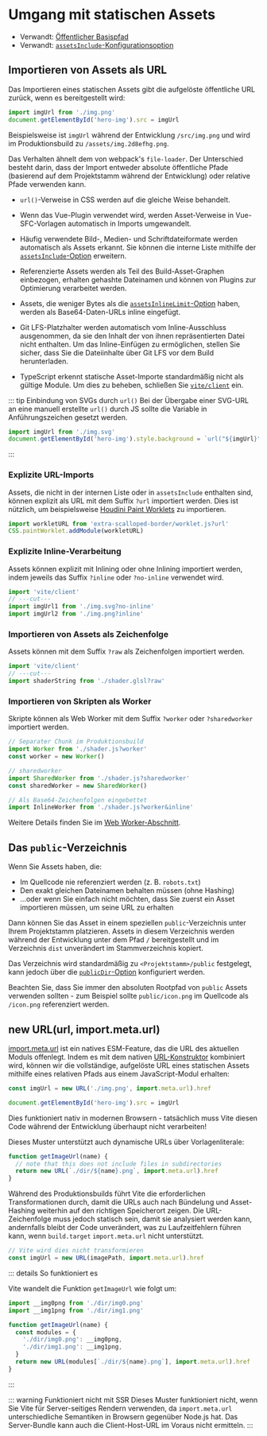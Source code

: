 # Umgang mit statischen Assets

- Verwandt: [Öffentlicher Basispfad](./build#public-base-path)
- Verwandt: [`assetsInclude`-Konfigurationsoption](/config/shared-options.md#assetsinclude)

## Importieren von Assets als URL

Das Importieren eines statischen Assets gibt die aufgelöste öffentliche URL zurück, wenn es bereitgestellt wird:

```js
import imgUrl from './img.png'
document.getElementById('hero-img').src = imgUrl
```

Beispielsweise ist `imgUrl` während der Entwicklung `/src/img.png` und wird im Produktionsbuild zu `/assets/img.2d8efhg.png`.

Das Verhalten ähnelt dem von webpack's `file-loader`. Der Unterschied besteht darin, dass der Import entweder absolute öffentliche Pfade (basierend auf dem Projektstamm während der Entwicklung) oder relative Pfade verwenden kann.

- `url()`-Verweise in CSS werden auf die gleiche Weise behandelt.

- Wenn das Vue-Plugin verwendet wird, werden Asset-Verweise in Vue-SFC-Vorlagen automatisch in Imports umgewandelt.

- Häufig verwendete Bild-, Medien- und Schriftdateiformate werden automatisch als Assets erkannt. Sie können die interne Liste mithilfe der [`assetsInclude`-Option](/config/shared-options.md#assetsinclude) erweitern.

- Referenzierte Assets werden als Teil des Build-Asset-Graphen einbezogen, erhalten gehashte Dateinamen und können von Plugins zur Optimierung verarbeitet werden.

- Assets, die weniger Bytes als die [`assetsInlineLimit`-Option](/config/build-options.md#build-assetsinlinelimit) haben, werden als Base64-Daten-URLs inline eingefügt.

- Git LFS-Platzhalter werden automatisch vom Inline-Ausschluss ausgenommen, da sie den Inhalt der von ihnen repräsentierten Datei nicht enthalten. Um das Inline-Einfügen zu ermöglichen, stellen Sie sicher, dass Sie die Dateiinhalte über Git LFS vor dem Build herunterladen.

- TypeScript erkennt statische Asset-Importe standardmäßig nicht als gültige Module. Um dies zu beheben, schließen Sie [`vite/client`](./features#client-types) ein.

::: tip Einbindung von SVGs durch `url()`
Bei der Übergabe einer SVG-URL an eine manuell erstellte `url()` durch JS sollte die Variable in Anführungszeichen gesetzt werden.

```js
import imgUrl from './img.svg'
document.getElementById('hero-img').style.background = `url("${imgUrl}")`
```

:::

### Explizite URL-Imports

Assets, die nicht in der internen Liste oder in `assetsInclude` enthalten sind, können explizit als URL mit dem Suffix `?url` importiert werden. Dies ist nützlich, um beispielsweise [Houdini Paint Worklets](https://developer.mozilla.org/en-US/docs/Web/API/CSS/paintWorklet_static) zu importieren.

```js
import workletURL from 'extra-scalloped-border/worklet.js?url'
CSS.paintWorklet.addModule(workletURL)
```

### Explizite Inline-Verarbeitung

Assets können explizit mit Inlining oder ohne Inlining importiert werden, indem jeweils das Suffix `?inline` oder `?no-inline` verwendet wird.

```js twoslash
import 'vite/client'
// ---cut---
import imgUrl1 from './img.svg?no-inline'
import imgUrl2 from './img.png?inline'
```

### Importieren von Assets als Zeichenfolge

Assets können mit dem Suffix `?raw` als Zeichenfolgen importiert werden.

```js twoslash
import 'vite/client'
// ---cut---
import shaderString from './shader.glsl?raw'
```

### Importieren von Skripten als Worker

Skripte können als Web Worker mit dem Suffix `?worker` oder `?sharedworker` importiert werden.

```js
// Separater Chunk im Produktionsbuild
import Worker from './shader.js?worker'
const worker = new Worker()
```

```js
// sharedworker
import SharedWorker from './shader.js?sharedworker'
const sharedWorker = new SharedWorker()
```

```js
// Als Base64-Zeichenfolgen eingebettet
import InlineWorker from './shader.js?worker&inline'
```

Weitere Details finden Sie im [Web Worker-Abschnitt](./features.md#web-workers).

## Das `public`-Verzeichnis

Wenn Sie Assets haben, die:

- Im Quellcode nie referenziert werden (z. B. `robots.txt`)
- Den exakt gleichen Dateinamen behalten müssen (ohne Hashing)
- ...oder wenn Sie einfach nicht möchten, dass Sie zuerst ein Asset importieren müssen, um seine URL zu erhalten

Dann können Sie das Asset in einem speziellen `public`-Verzeichnis unter Ihrem Projektstamm platzieren. Assets in diesem Verzeichnis werden während der Entwicklung unter dem Pfad `/` bereitgestellt und im Verzeichnis `dist` unverändert im Stammverzeichnis kopiert.

Das Verzeichnis wird standardmäßig zu `<Projektstamm>/public` festgelegt, kann jedoch über die [`publicDir`-Option](/config/shared-options.md#publicdir) konfiguriert werden.

Beachten Sie, dass Sie immer den absoluten Rootpfad von `public` Assets verwenden sollten - zum Beispiel sollte `public/icon.png` im Quellcode als `/icon.png` referenziert werden.

## new URL(url, import.meta.url)

[import.meta.url](https://developer.mozilla.org/de/docs/Web/JavaScript/Reference/Statements/import.meta) ist ein natives ESM-Feature, das die URL des aktuellen Moduls offenlegt. Indem es mit dem nativen [URL-Konstruktor](https://developer.mozilla.org/de/docs/Web/API/URL) kombiniert wird, können wir die vollständige, aufgelöste URL eines statischen Assets mithilfe eines relativen Pfads aus einem JavaScript-Modul erhalten:

```js
const imgUrl = new URL('./img.png', import.meta.url).href

document.getElementById('hero-img').src = imgUrl
```

Dies funktioniert nativ in modernen Browsern - tatsächlich muss Vite diesen Code während der Entwicklung überhaupt nicht verarbeiten!

Dieses Muster unterstützt auch dynamische URLs über Vorlagenliterale:

```js
function getImageUrl(name) {
  // note that this does not include files in subdirectories
  return new URL(`./dir/${name}.png`, import.meta.url).href
}
```

Während des Produktionsbuilds führt Vite die erforderlichen Transformationen durch, damit die URLs auch nach Bündelung und Asset-Hashing weiterhin auf den richtigen Speicherort zeigen. Die URL-Zeichenfolge muss jedoch statisch sein, damit sie analysiert werden kann, andernfalls bleibt der Code unverändert, was zu Laufzeitfehlern führen kann, wenn `build.target` `import.meta.url` nicht unterstützt.

```js
// Vite wird dies nicht transformieren
const imgUrl = new URL(imagePath, import.meta.url).href
```

::: details So funktioniert es

Vite wandelt die Funktion `getImageUrl` wie folgt um:

```js
import __img0png from './dir/img0.png'
import __img1png from './dir/img1.png'

function getImageUrl(name) {
  const modules = {
    './dir/img0.png': __img0png,
    './dir/img1.png': __img1png,
  }
  return new URL(modules[`./dir/${name}.png`], import.meta.url).href
}
```

:::

::: warning Funktioniert nicht mit SSR
Dieses Muster funktioniert nicht, wenn Sie Vite für Server-seitiges Rendern verwenden, da `import.meta.url` unterschiedliche Semantiken in Browsern gegenüber Node.js hat. Das Server-Bundle kann auch die Client-Host-URL im Voraus nicht ermitteln.
:::
